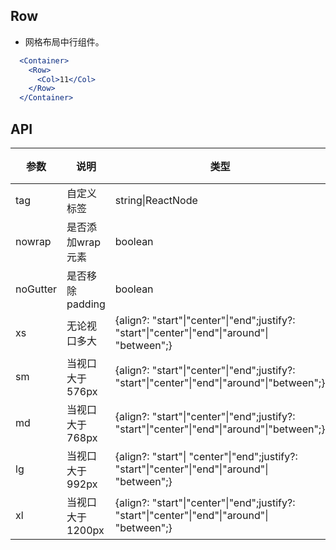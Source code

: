 ## Row

- 网格布局中行组件。

````jsx
  <Container>
    <Row>
      <Col>11</Col>
    </Row>
  </Container>
````

## API

| 参数 | 说明 | 类型 | 默认值 |
| --- | --- | --- | --- |
| tag | 自定义标签 | string\|ReactNode | `div` |
| nowrap | 是否添加wrap元素 | boolean | `false` |
| noGutter | 是否移除padding | boolean | `false` |
| xs | 无论视口多大 | {align?: "start"\|"center"\|"end";justify?: "start"\|"center"\|"end"\|"around"\| "between";} | 无 |
| sm | 当视口大于576px | {align?: "start"\|"center"\|"end";justify?: "start"\|"center"\|"end"\|"around"\|"between";} | 无 |
| md | 当视口大于768px | {align?: "start"\|"center"\|"end";justify?: "start"\|"center"\|"end"\|"around"\|"between";} | 无 |
| lg | 当视口大于992px | {align?: "start"\| "center"\|"end";justify?: "start"\|"center"\|"end"\|"around"\| "between";} | 无 |
| xl | 当视口大于1200px | {align?: "start"\|"center"\|"end";justify?: "start"\|"center"\|"end"\|"around"\| "between";} | 无 |
